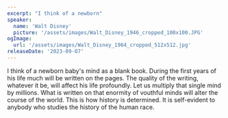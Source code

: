 ```yaml
---
excerpt: "I think of a newborn"
speaker:
  name: 'Walt Disney'
  picture: '/assets/images/Walt_Disney_1946_cropped_100x100.JPG'
ogImage:
  url: '/assets/images/Walt_Disney_1964_cropped_512x512.jpg'
releaseDate: '2023-09-07'
---
```


I think of a newborn baby's mind as a blank book. During the first years of his life much will be written on the pages. The quality of the writing, whatever it be, will affect his life profoundly. Let us multiply that single mind by millions. What is written on that enormity of vouthful minds will alter the course of the world. This is how history is determined. It is self-evident to anybody who studies the history of the human race.
